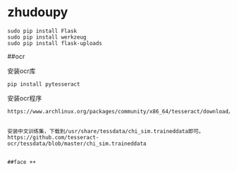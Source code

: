 # zhudoupy


```
sudo pip install Flask
sudo pip install werkzeug
sudo pip install flask-uploads
```


##ocr

安装ocr库
```
pip install pytesseract
```
安装ocr程序

```
https://www.archlinux.org/packages/community/x86_64/tesseract/download/


安装中文训练集，下载到/usr/share/tessdata/chi_sim.traineddata即可。
https://github.com/tesseract-ocr/tessdata/blob/master/chi_sim.traineddata


##face ++
